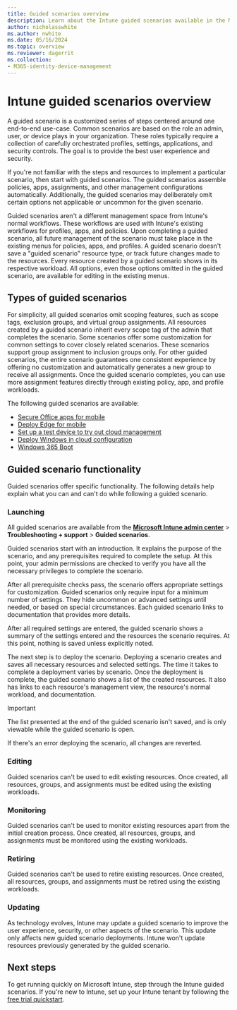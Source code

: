 ```yaml
---
title: Guided scenarios overview
description: Learn about the Intune guided scenarios available in the Microsoft 365 Device Management portal.
author: nicholasswhite
ms.author: nwhite
ms.date: 05/16/2024
ms.topic: overview
ms.reviewer: dagerrit
ms.collection:
- M365-identity-device-management
---
```


# Intune guided scenarios overview

A guided scenario is a customized series of steps centered around one end-to-end use-case. Common scenarios are based on the role an admin, user, or device plays in your organization. These roles typically require a collection of carefully orchestrated profiles, settings, applications, and security controls. The goal is to provide the best user experience and security.

If you're not familiar with the steps and resources to implement a particular scenario, then start with guided scenarios. The guided scenarios assemble policies, apps, assignments, and other management configurations automatically. Additionally, the guided scenarios may deliberately omit certain options not applicable or uncommon for the given scenario.

Guided scenarios aren't a different management space from Intune's normal workflows. These workflows are used with Intune's existing workflows for profiles, apps, and policies. Upon completing a guided scenario, all future management of the scenario must take place in the existing menus for policies, apps, and profiles. A guided scenario doesn't save a "guided scenario" resource type, or track future changes made to the resources. Every resource created by a guided scenario shows in its respective workload. All options, even those options omitted in the guided scenario, are available for editing in the existing menus.

## Types of guided scenarios

For simplicity, all guided scenarios omit scoping features, such as scope tags, exclusion groups, and virtual group assignments. All resources created by a guided scenario inherit every scope tag of the admin that completes the scenario. Some scenarios offer some customization for common settings to cover closely related scenarios. These scenarios support group assignment to inclusion groups only. For other guided scenarios, the entire scenario guarantees one consistent experience by offering no customization and automatically generates a new group to receive all assignments. Once the guided scenario completes, you can use more assignment features directly through existing policy, app, and profile workloads.

The following guided scenarios are available:

- [Secure Office apps for mobile](guided-scenarios-office-mobile.md)
- [Deploy Edge for mobile](guided-scenarios-edge.md)
- [Set up a test device to try out cloud management](guided-scenarios-cloud-managed-pc.md)
- [Deploy Windows in cloud configuration](cloud-configuration.md)
- [Windows 365 Boot](/windows-365/enterprise/windows-365-boot-guide)

## Guided scenario functionality

Guided scenarios offer specific functionality. The following details help explain what you can and can't do while following a guided scenario.

### Launching

All guided scenarios are available from the **[Microsoft Intune admin center](https://go.microsoft.com/fwlink/?linkid=2109431)** > **Troubleshooting + support** > **Guided scenarios**.

Guided scenarios start with an introduction. It explains the purpose of the scenario, and any prerequisites required to complete the setup. At this point, your admin permissions are checked to verify you have all the necessary privileges to complete the scenario.

After all prerequisite checks pass, the scenario offers appropriate settings for customization. Guided scenarios only require input for a minimum number of settings. They hide uncommon or advanced settings until needed, or based on special circumstances. Each guided scenario links to documentation that provides more details.

After all required settings are entered, the guided scenario shows a summary of the settings entered and the resources the scenario requires. At this point, nothing is saved unless explicitly noted.

The next step is to deploy the scenario. Deploying a scenario creates and saves all necessary resources and selected settings. The time it takes to complete a deployment varies by scenario. Once the deployment is complete, the guided scenario shows a list of the created resources. It also has links to each resource's management view, the resource's normal workload, and documentation.

> [!IMPORTANT]
> The list presented at the end of the guided scenario isn't saved, and is only viewable while the guided scenario is open.

If there's an error deploying the scenario, all changes are reverted.

### Editing

Guided scenarios can't be used to edit existing resources. Once created, all resources, groups, and assignments must be edited using the existing workloads.

### Monitoring

Guided scenarios can't be used to monitor existing resources apart from the initial creation process. Once created, all resources, groups, and assignments must be monitored using the existing workloads.

### Retiring

Guided scenarios can't be used to retire existing resources. Once created, all resources, groups, and assignments must be retired using the existing workloads.

### Updating

As technology evolves, Intune may update a guided scenario to improve the user experience, security, or other aspects of the scenario. This update only affects new guided scenario deployments. Intune won't update resources previously generated by the guided scenario.

## Next steps

To get running quickly on Microsoft Intune, step through the Intune guided scenarios. If you're new to Intune, set up your Intune tenant by following the [free trial quickstart](free-trial-sign-up.md).
